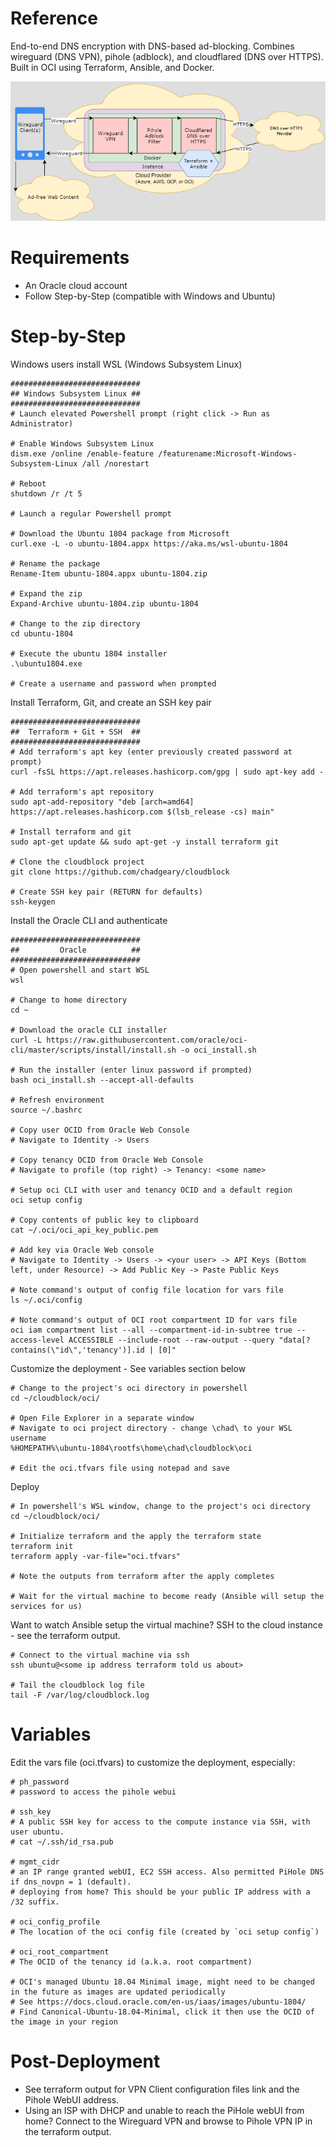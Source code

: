 # Reference
End-to-end DNS encryption with DNS-based ad-blocking. Combines wireguard (DNS VPN), pihole (adblock), and cloudflared (DNS over HTTPS). Built in OCI using Terraform, Ansible, and Docker.

![Diagram](../diagram.png)

# Requirements
- An Oracle cloud account
- Follow Step-by-Step (compatible with Windows and Ubuntu)

# Step-by-Step
Windows users install WSL (Windows Subsystem Linux)
```
#############################
## Windows Subsystem Linux ##
#############################
# Launch elevated Powershell prompt (right click -> Run as Administrator)

# Enable Windows Subsystem Linux
dism.exe /online /enable-feature /featurename:Microsoft-Windows-Subsystem-Linux /all /norestart

# Reboot
shutdown /r /t 5

# Launch a regular Powershell prompt

# Download the Ubuntu 1804 package from Microsoft
curl.exe -L -o ubuntu-1804.appx https://aka.ms/wsl-ubuntu-1804

# Rename the package
Rename-Item ubuntu-1804.appx ubuntu-1804.zip

# Expand the zip
Expand-Archive ubuntu-1804.zip ubuntu-1804

# Change to the zip directory
cd ubuntu-1804

# Execute the ubuntu 1804 installer
.\ubuntu1804.exe

# Create a username and password when prompted
```

Install Terraform, Git, and create an SSH key pair
```
#############################
##  Terraform + Git + SSH  ##
#############################
# Add terraform's apt key (enter previously created password at prompt)
curl -fsSL https://apt.releases.hashicorp.com/gpg | sudo apt-key add -

# Add terraform's apt repository
sudo apt-add-repository "deb [arch=amd64] https://apt.releases.hashicorp.com $(lsb_release -cs) main"

# Install terraform and git
sudo apt-get update && sudo apt-get -y install terraform git

# Clone the cloudblock project
git clone https://github.com/chadgeary/cloudblock

# Create SSH key pair (RETURN for defaults)
ssh-keygen
```

Install the Oracle CLI and authenticate
```
#############################
##         Oracle          ##
#############################
# Open powershell and start WSL
wsl

# Change to home directory
cd ~

# Download the oracle CLI installer
curl -L https://raw.githubusercontent.com/oracle/oci-cli/master/scripts/install/install.sh -o oci_install.sh

# Run the installer (enter linux password if prompted)
bash oci_install.sh --accept-all-defaults

# Refresh environment
source ~/.bashrc

# Copy user OCID from Oracle Web Console
# Navigate to Identity -> Users

# Copy tenancy OCID from Oracle Web Console
# Navigate to profile (top right) -> Tenancy: <some name>

# Setup oci CLI with user and tenancy OCID and a default region
oci setup config

# Copy contents of public key to clipboard
cat ~/.oci/oci_api_key_public.pem

# Add key via Oracle Web console
# Navigate to Identity -> Users -> <your user> -> API Keys (Bottom left, under Resource) -> Add Public Key -> Paste Public Keys

# Note command's output of config file location for vars file
ls ~/.oci/config

# Note command's output of OCI root compartment ID for vars file
oci iam compartment list --all --compartment-id-in-subtree true --access-level ACCESSIBLE --include-root --raw-output --query "data[?contains(\"id\",'tenancy')].id | [0]"
```

Customize the deployment - See variables section below
```
# Change to the project's oci directory in powershell
cd ~/cloudblock/oci/

# Open File Explorer in a separate window
# Navigate to oci project directory - change \chad\ to your WSL username
%HOMEPATH%\ubuntu-1804\rootfs\home\chad\cloudblock\oci

# Edit the oci.tfvars file using notepad and save
```

Deploy
```
# In powershell's WSL window, change to the project's oci directory
cd ~/cloudblock/oci/

# Initialize terraform and the apply the terraform state
terraform init
terraform apply -var-file="oci.tfvars"

# Note the outputs from terraform after the apply completes

# Wait for the virtual machine to become ready (Ansible will setup the services for us)
```

Want to watch Ansible setup the virtual machine? SSH to the cloud instance - see the terraform output.
```
# Connect to the virtual machine via ssh
ssh ubuntu@<some ip address terraform told us about>

# Tail the cloudblock log file
tail -F /var/log/cloudblock.log
```

# Variables
Edit the vars file (oci.tfvars) to customize the deployment, especially:

```
# ph_password
# password to access the pihole webui

# ssh_key
# A public SSH key for access to the compute instance via SSH, with user ubuntu.
# cat ~/.ssh/id_rsa.pub

# mgmt_cidr
# an IP range granted webUI, EC2 SSH access. Also permitted PiHole DNS if dns_novpn = 1 (default).
# deploying from home? This should be your public IP address with a /32 suffix.

# oci_config_profile
# The location of the oci config file (created by `oci setup config`)

# oci_root_compartment
# The OCID of the tenancy id (a.k.a. root compartment)

# OCI's managed Ubuntu 18.04 Minimal image, might need to be changed in the future as images are updated periodically
# See https://docs.cloud.oracle.com/en-us/iaas/images/ubuntu-1804/
# Find Canonical-Ubuntu-18.04-Minimal, click it then use the OCID of the image in your region
```

# Post-Deployment
- See terraform output for VPN Client configuration files link and the Pihole WebUI address.
- Using an ISP with DHCP and unable to reach the PiHole webUI from home? Connect to the Wireguard VPN and browse to Pihole VPN IP in the terraform output.
